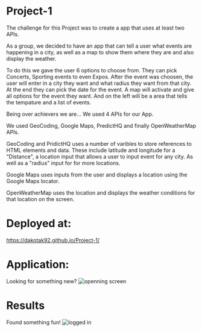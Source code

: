 # Project-1

The challenge for this Project was to create a app that uses at least two APIs.

As a group, we decided to have an app that can tell a user what events are happening in a city, as well as a map to show them where they are and also display the weather. 

To do this we gave the user 6 options to choose from. They can pick Concerts, Sporting events to even Expos. After the event was choosen, the user will enter in a city they want and what radius they want from that city. At the end they can pick the date for the event. A map will activate and give all options for the event they want. And on the left will be a area that tells the tempature and a list of events.

Being over achievers we are... We used 4 APIs for our App.

We used GeoCoding, Google Maps, PredictHQ and finally OpenWeatherMap APIs.

GeoCoding and PridictHQ uses a number of varibles to store references to HTML elements and data. These include latitude and longitude for a "Distance", a location input that allows a user to input event for any city. As well as a "radius" input for for more locations.

Google Maps uses inputs from the user and displays a location using the Google Maps locator.

OpenWeatherMap uses the location and displays the weather conditions for that location on the screen.



# Deployed at:
https://dakotak92.github.io/Project-1/

# Application:
Looking for something new?
![openning screen](https://github.com/DakotaK92/Project-1/assets/46942706/8a17ddc2-95a0-40de-8a19-08acb11694ba)

# Results
Found something fun!
![logged in](https://github.com/DakotaK92/Project-1/assets/46942706/f899046d-63c8-41ca-8776-360f3cb6ee63)
